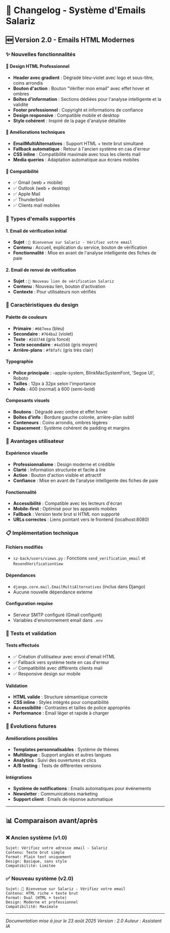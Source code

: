 # 📧 Changelog - Système d'Emails Salariz

## 🆕 Version 2.0 - Emails HTML Modernes

### ✨ Nouvelles fonctionnalités

#### 🎨 Design HTML Professionnel
- **Header avec gradient** : Dégradé bleu-violet avec logo et sous-titre, coins arrondis
- **Bouton d'action** : Bouton "Vérifier mon email" avec effet hover et ombres
- **Boîtes d'information** : Sections dédiées pour l'analyse intelligente et la validité
- **Footer professionnel** : Copyright et informations de confiance
- **Design responsive** : Compatible mobile et desktop
- **Style cohérent** : Inspiré de la page d'analyse détaillée

#### 🔧 Améliorations techniques
- **EmailMultiAlternatives** : Support HTML + texte brut simultané
- **Fallback automatique** : Retour à l'ancien système en cas d'erreur
- **CSS inline** : Compatibilité maximale avec tous les clients mail
- **Media queries** : Adaptation automatique aux écrans mobiles

#### 📱 Compatibilité
- ✅ Gmail (web + mobile)
- ✅ Outlook (web + desktop)
- ✅ Apple Mail
- ✅ Thunderbird
- ✅ Clients mail mobiles

### 🔄 Types d'emails supportés

#### 1. Email de vérification initial
- **Sujet** : `🎯 Bienvenue sur Salariz - Vérifiez votre email`
- **Contenu** : Accueil, explication du service, bouton de vérification
- **Fonctionnalité** : Mise en avant de l'analyse intelligente des fiches de paie

#### 2. Email de renvoi de vérification
- **Sujet** : `🔄 Nouveau lien de vérification Salariz`
- **Contenu** : Nouveau lien, bouton d'activation
- **Contexte** : Pour utilisateurs non vérifiés

### 🎯 Caractéristiques du design

#### Palette de couleurs
- **Primaire** : `#667eea` (bleu)
- **Secondaire** : `#764ba2` (violet)
- **Texte** : `#2d3748` (gris foncé)
- **Texte secondaire** : `#4a5568` (gris moyen)
- **Arrière-plans** : `#f8fafc` (gris très clair)

#### Typographie
- **Police principale** : -apple-system, BlinkMacSystemFont, 'Segoe UI', Roboto
- **Tailles** : 12px à 32px selon l'importance
- **Poids** : 400 (normal) à 600 (semi-bold)

#### Composants visuels
- **Boutons** : Dégradé avec ombre et effet hover
- **Boîtes d'info** : Bordure gauche colorée, arrière-plan subtil
- **Conteneurs** : Coins arrondis, ombres légères
- **Espacement** : Système cohérent de padding et margins

### 🚀 Avantages utilisateur

#### Expérience visuelle
- **Professionnalisme** : Design moderne et crédible
- **Clarté** : Information structurée et facile à lire
- **Action** : Bouton d'action visible et attractif
- **Confiance** : Mise en avant de l'analyse intelligente des fiches de paie

#### Fonctionnalité
- **Accessibilité** : Compatible avec les lecteurs d'écran
- **Mobile-first** : Optimisé pour les appareils mobiles
- **Fallback** : Version texte brut si HTML non supporté
- **URLs correctes** : Liens pointant vers le frontend (localhost:8080)

### 📋 Implémentation technique

#### Fichiers modifiés
- `sz-back/users/views.py` : Fonctions `send_verification_email` et `ResendVerificationView`

#### Dépendances
- `django.core.mail.EmailMultiAlternatives` (inclus dans Django)
- Aucune nouvelle dépendance externe

#### Configuration requise
- Serveur SMTP configuré (Gmail configuré)
- Variables d'environnement email dans `.env`

### 🧪 Tests et validation

#### Tests effectués
- ✅ Création d'utilisateur avec envoi d'email HTML
- ✅ Fallback vers système texte en cas d'erreur
- ✅ Compatibilité avec différents clients mail
- ✅ Responsive design sur mobile

#### Validation
- **HTML valide** : Structure sémantique correcte
- **CSS inline** : Styles intégrés pour compatibilité
- **Accessibilité** : Contrastes et tailles de police appropriés
- **Performance** : Email léger et rapide à charger

### 🔮 Évolutions futures

#### Améliorations possibles
- **Templates personnalisables** : Système de thèmes
- **Multilingue** : Support anglais et autres langues
- **Analytics** : Suivi des ouvertures et clics
- **A/B testing** : Tests de différentes versions

#### Intégrations
- **Système de notifications** : Emails automatiques pour événements
- **Newsletter** : Communications marketing
- **Support client** : Emails de réponse automatique

---

## 📊 Comparaison avant/après

### ❌ Ancien système (v1.0)
```
Sujet: Vérifiez votre adresse email - Salariz
Contenu: Texte brut simple
Format: Plain text uniquement
Design: Basique, sans style
Compatibilité: Limitée
```

### ✅ Nouveau système (v2.0)
```
Sujet: 🎯 Bienvenue sur Salariz - Vérifiez votre email
Contenu: HTML riche + texte brut
Format: Dual (HTML + texte)
Design: Moderne et professionnel
Compatibilité: Maximale
```

---

*Documentation mise à jour le 23 août 2025*
*Version : 2.0*
*Auteur : Assistant IA*
